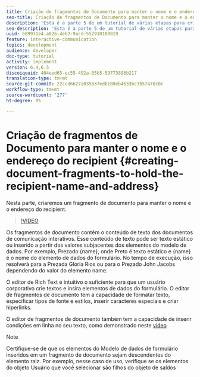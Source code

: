```yaml
---
title: Criação de fragmentos de Documento para manter o nome e o endereço do recipient
seo-title: Criação de fragmentos de Documento para manter o nome e o endereço do recipient
description: 'Esta é a parte 5 de um tutorial de várias etapas para criar seu primeiro documento de comunicação interativo. Nesta parte, criaremos um fragmento de documento para manter o nome e o endereço do recipient. '
seo-description: 'Esta é a parte 5 de um tutorial de várias etapas para criar seu primeiro documento de comunicação interativo. Nesta parte, criaremos um fragmento de documento para manter o nome e o endereço do recipient. '
uuid: 689931e4-a026-4e62-9acd-552918180819
feature: interactive-communication
topics: development
audience: developer
doc-type: tutorial
activity: implement
version: 6.4,6.5
discoiquuid: 404eed65-ec55-492a-85b5-59773896b217
translation-type: tm+mt
source-git-commit: 22ccd6627a035b37edb180eb4633bc3b57470c0c
workflow-type: tm+mt
source-wordcount: '277'
ht-degree: 0%

---
```



# Criação de fragmentos de Documento para manter o nome e o endereço do recipient {#creating-document-fragments-to-hold-the-recipient-name-and-address}

Nesta parte, criaremos um fragmento de documento para manter o nome e o endereço do recipient.

>[!VIDEO](https://video.tv.adobe.com/v/22350/?quality=9&learn=on)

Os fragmentos de documento contêm o conteúdo de texto dos documentos de comunicação interativos. Esse conteúdo de texto pode ser texto estático ou inserido a partir dos valores subjacentes dos elementos do modelo de dados. Por exemplo, Prezado {name}, onde Preto é texto estático e {name} é o nome do elemento de dados do formulário. No tempo de execução, isso resolverá para a Prezada Gloria Rios ou para o Prezado John Jacobs dependendo do valor do elemento name.

O editor de Rich Text é intuitivo o suficiente para que um usuário corporativo crie textos e insira elementos de dados do formulário. O editor de fragmentos de documento tem a capacidade de formatar texto, especificar tipos de fonte e estilos, inserir caracteres especiais e criar hiperlinks.

O editor de fragmentos de documento também tem a capacidade de inserir condições em linha no seu texto, como demonstrado neste [vídeo](https://helpx.adobe.com/experience-manager/kt/forms/using/editing-improvements-correspondence-mgmt-feature-video-use.html)

>[!NOTE]
>
>Certifique-se de que os elementos do Modelo de dados de formulário inseridos em um fragmento de documento sejam descendentes do elemento raiz. Por exemplo, nesse caso de uso, verifique se os elementos do objeto Usuário que você selecionar são filhos do objeto de saldos

